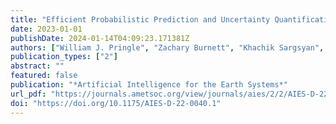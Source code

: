 ```yaml
---
title: "Efficient Probabilistic Prediction and Uncertainty Quantification of Tropical Cyclone–Driven Storm Tides and Inundation"
date: 2023-01-01
publishDate: 2024-01-14T04:09:23.171381Z
authors: ["William J. Pringle", "Zachary Burnett", "Khachik Sargsyan", "Saeed Moghimi", "Edward Myers"]
publication_types: ["2"]
abstract: ""
featured: false
publication: "*Artificial Intelligence for the Earth Systems*"
url_pdf: "https://journals.ametsoc.org/view/journals/aies/2/2/AIES-D-22-0040.1.xml"
doi: "https://doi.org/10.1175/AIES-D-22-0040.1"
---
```


